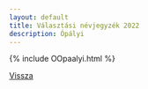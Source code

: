 ```yaml
---
layout: default
title: Választási névjegyzék 2022
description: Ópályi
---
```


{% include OOpaalyi.html %}

[Vissza](./)